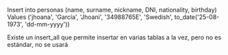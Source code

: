 
Insert into personas (name, surname, nickname, DNI, nationality, birthday)
    Values ('jhoana', 'García', 'Jhoani', '34988765E', 'Swedish', to_date('25-08-1973', 'dd-mm-yyyy'))

 

Existe un insert_all que permite insertar en varias tablas a la vez, pero no es estándar, no se usará
